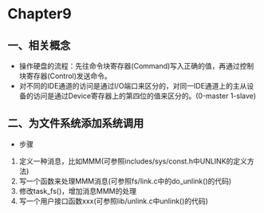 # Chapter9
## 一、相关概念
- 操作硬盘的流程：先往命令块寄存器(Command)写入正确的值，再通过控制块寄存器(Control)发送命令。  
- 对不同的IDE通道的访问是通过I/O端口来区分的，对同一IDE通道上的主从设备的访问是通过Device寄存器上的第四位的值来区分的。(0-master 1-slave)  
## 二、为文件系统添加系统调用
- 步骤
1. 定义一种消息，比如MMM(可参照includes/sys/const.h中UNLINK的定义方法)
2. 写一个函数来处理MMM消息(可参照fs/link.c中的do_unlink()的代码)
3. 修改task_fs()，增加消息MMM的处理
4. 写一个用户接口函数xxx(可参照lib/unlink.c中unlink()的代码)

